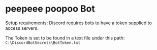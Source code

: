 # peepeee poopoo Bot

Setup requirements: 
Discord requires bots to have a token supplied to access servers. 

The Token is set to be found in a text file under this path:
`C:\DiscordBotSecrets\BotToken.txt`
